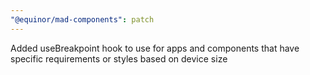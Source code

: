 ```yaml
---
"@equinor/mad-components": patch
---
```


Added useBreakpoint hook to use for apps and components that have specific requirements or styles
based on device size
